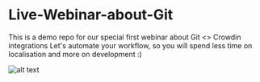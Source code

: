 # Live-Webinar-about-Git
This is a demo repo for our special first webinar about Git &lt;> Crowdin integrations
Let's automate your workflow, so you will spend less time on localisation and more on development :)

![alt text](https://lh3.google.com/u/0/d/1oWlagcuL-6_5ke21JldfAWVi92Ngq913=w1440-h624-iv1)
